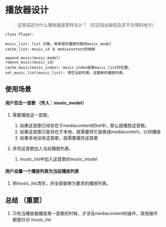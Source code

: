 # 播放器设计

> 这里描述为什么播放器是那样设计？（欢迎指出缺陷及其不合理的地方）

```
class Player:

music_list: list 对象，用来保存播放列表的music_model
cache_list: music_id 与 mediacontent的映射

append_music(music_model)
remove_music(music_id)
cache_music(music_index): music_index就是music_list的位置。
set_music_list(music_list): 清空当前列表，设置新的播放列表。

```


## 使用场景

#### 用户双击一首歌 （传入：music_model）
1. 需要播放这一首歌。
    1. 如果这首歌已经存在于mediacontent的list中，那么就播放这首歌。
    2. 如果这首歌只是存在于本地，就需要将它装换成mediacontent，以供播放
    3. 如果本地没有这首歌，就需要缓存这首歌

2. 并将这首歌加入当前播放列表。
    1. music_list中加入这首歌的music_model

#### 用户设置一个播放列表为当前播放列表
1. 把music_list清空，并全部替换为要求的播放列表。



## 总结 （重要）

1. 只有当播放器播放某一首歌的时候，才涉及mediacontent的操作，其他操作都是针对 music_list